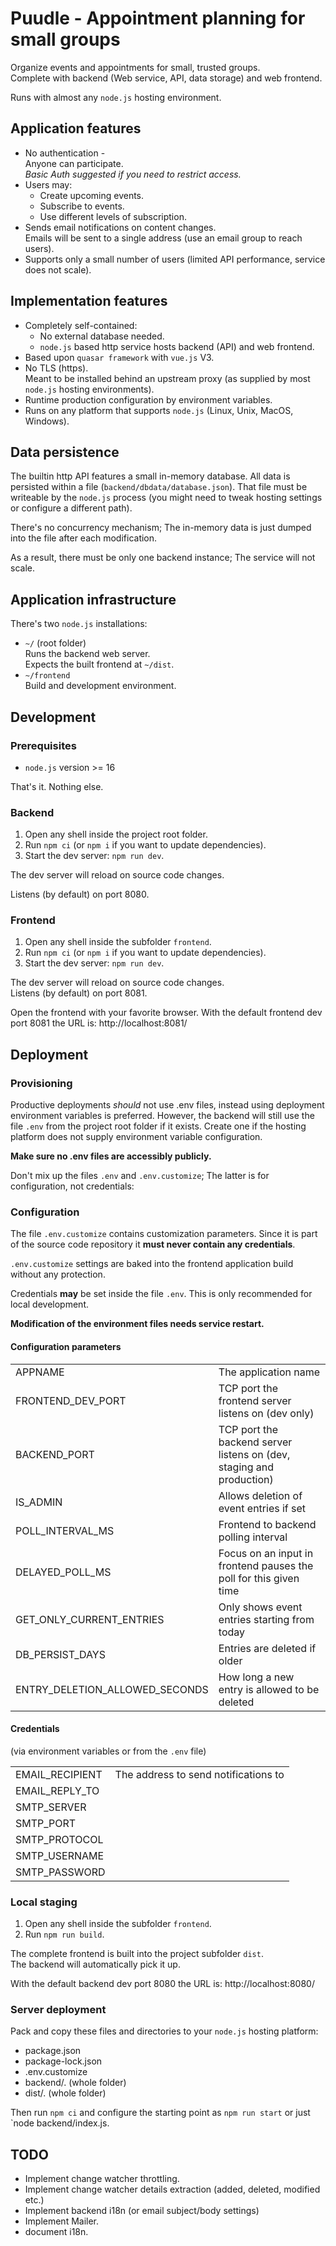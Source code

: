 # Puudle - Appointment planning for small groups

Organize events and appointments for small, trusted groups.<br>
Complete with backend (Web service, API, data storage) and web frontend.

Runs with almost any `node.js` hosting environment.

## Application features

- No authentication -<br>
  Anyone can participate.<br>
  *Basic Auth suggested if you need to restrict access.*
- Users may:
  - Create upcoming events.
  - Subscribe to events.
  - Use different levels of subscription.
- Sends email notifications on content changes.<br>
  Emails will be sent to a single address
  (use an email group to reach users).
- Supports only a small number of users (limited API performance,
  service does not scale).

## Implementation features

- Completely self-contained:
  - No external database needed.
  - `node.js` based http service hosts backend (API) and web frontend.
- Based upon `quasar framework` with `vue.js` V3.
- No TLS (https).<br>
  Meant to be installed behind an upstream proxy (as supplied by most
  `node.js` hosting environments).
- Runtime production configuration by environment variables.
- Runs on any platform that supports `node.js` (Linux, Unix, MacOS, Windows).

## Data persistence

The builtin http API features a small in-memory database.
All data is persisted within a file (`backend/dbdata/database.json`).
That file must be writeable by the `node.js` process (you might need
to tweak hosting settings or configure a different path).

There's no concurrency mechanism; The in-memory data is just dumped
into the file after each modification.

As a result, there must be only one backend instance; The service
will not scale.

## Application infrastructure

There's two `node.js` installations:

- `~/` (root folder)<br>
  Runs the backend web server.<br>
  Expects the built frontend at `~/dist`.
- `~/frontend`<br>
  Build and development environment.

## Development

### Prerequisites

- `node.js` version >= 16

That's it. Nothing else.

### Backend

1. Open any shell inside the project root folder.
2. Run `npm ci` (or `npm i` if you want to update dependencies).
3. Start the dev server: `npm run dev`.

The dev server will reload on source code changes.

Listens (by default) on port 8080.

### Frontend

1. Open any shell inside the subfolder `frontend`.
2. Run `npm ci` (or `npm i` if you want to update dependencies).
3. Start the dev server: `npm run dev`.

The dev server will reload on source code changes.<br>
Listens (by default) on port 8081.

Open the frontend with your favorite browser.
With the default frontend dev port 8081 the URL is:
http://localhost:8081/

## Deployment

### Provisioning

Productive deployments *should* not use .env files, instead using
deployment environment variables is preferred. However, the backend will
still use the file `.env` from the project root folder if it exists.
Create one if the hosting platform does not supply environment variable
configuration.

**Make sure no .env files are accessibly publicly.**

Don't mix up the files `.env` and `.env.customize`; The latter is
for configuration, not credentials:

### Configuration

The file `.env.customize` contains customization parameters.
Since it is part of the source code repository it **must never
contain any credentials**.

`.env.customize` settings are baked into the frontend application
build without any protection.

Credentials **may** be set inside the file `.env`. This is only
recommended for local development.

**Modification of the environment files needs service restart.**

#### Configuration parameters

| | |
|---|---|
| APPNAME | The application name |
| FRONTEND_DEV_PORT | TCP port the frontend server listens on (dev only) |
| BACKEND_PORT | TCP port the backend server listens on (dev, staging and production) |
| IS_ADMIN | Allows deletion of event entries if set |
| POLL_INTERVAL_MS | Frontend to backend polling interval |
| DELAYED_POLL_MS | Focus on an input in frontend pauses the poll for this given time |
| GET_ONLY_CURRENT_ENTRIES | Only shows event entries starting from today |
| DB_PERSIST_DAYS | Entries are deleted if older |
| ENTRY_DELETION_ALLOWED_SECONDS | How long a new entry is allowed to be deleted |

#### Credentials
(via environment variables or from the `.env` file)

| | |
|---|---|
| EMAIL_RECIPIENT | The address to send notifications to |
| EMAIL_REPLY_TO | |
| SMTP_SERVER | |
| SMTP_PORT | |
| SMTP_PROTOCOL | |
| SMTP_USERNAME | |
| SMTP_PASSWORD | |

### Local staging

1. Open any shell inside the subfolder `frontend`.
2. Run `npm run build`.

The complete frontend is built into the project subfolder `dist`.<br>
The backend will automatically pick it up.

With the default backend dev port 8080 the URL is:
http://localhost:8080/

### Server deployment

Pack and copy these files and directories to your `node.js` hosting platform:

- package.json
- package-lock.json
- .env.customize
- backend/. (whole folder)
- dist/. (whole folder)

Then run `npm ci` and configure the starting point as `npm run start`
or just `node backend/index.js.

## TODO

- Implement change watcher throttling.
- Implement change watcher details extraction (added, deleted, modified etc.)
- Implement backend i18n (or email subject/body settings)
- Implement Mailer.
- document i18n.
